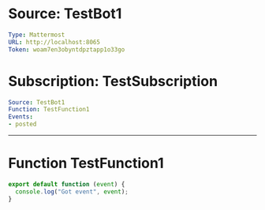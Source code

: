 # Source: TestBot1
```yaml
Type: Mattermost
URL: http://localhost:8065
Token: woam7en3obyntdpztapp1o33go
```
# Subscription: TestSubscription
```yaml
Source: TestBot1
Function: TestFunction1
Events: 
- posted
```

------
# Function TestFunction1

```JavaScript
export default function (event) {
  console.log("Got event", event);
}
```